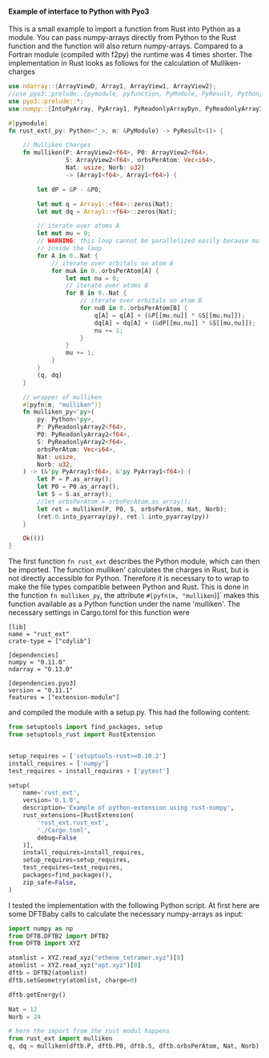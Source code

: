 #### Example of interface to Python with Pyo3
 
 This is a small example to import a function from Rust into Python as a module. 
 You can pass numpy-arrays directly from Python to the Rust function and the function will also return numpy-arrays. 
 Compared to a Fortran module (compiled with f2py) the runtime was 4 times shorter. The implementation
 in Rust looks as follows for the calculation of Mulliken-charges
```rust
use ndarray::{ArrayViewD, Array1, ArrayView1, ArrayView2};
//use pyo3::prelude::{pymodule, pyfunction, PyModule, PyResult, Python};
use pyo3::prelude::*;
use numpy::{IntoPyArray, PyArray1, PyReadonlyArrayDyn, PyReadonlyArray1, PyReadonlyArray2};

#[pymodule]
fn rust_ext(_py: Python<'_>, m: &PyModule) -> PyResult<()> {

    // Mulliken Charges
    fn mulliken(P: ArrayView2<f64>, P0: ArrayView2<f64>,
                S: ArrayView2<f64>, orbsPerAtom: Vec<i64>,
                Nat: usize, Norb: u32)
                -> (Array1<f64>, Array1<f64>) {

        let dP = &P - &P0;

        let mut q = Array1::<f64>::zeros(Nat);
        let mut dq = Array1::<f64>::zeros(Nat);

        // iterate over atoms A
        let mut mu = 0;
        // WARNING: this loop cannot be parallelized easily because mu is incremented
        // inside the loop
        for A in 0..Nat {
            // iterate over orbitals on atom A
            for muA in 0..orbsPerAtom[A] {
                let mut nu = 0;
                // iterate over atoms B
                for B in 0..Nat {
                    // iterate over orbitals on atom B
                    for nuB in 0..orbsPerAtom[B] {
                        q[A] = q[A] + (&P[[mu,nu]] * &S[[mu,nu]]);
                        dq[A] = dq[A] + (&dP[[mu,nu]] * &S[[mu,nu]]);
                        nu += 1;
                    }
                }
                mu += 1;
            }
        }
        (q, dq)
    }

    // wrapper of mulliken
    #[pyfn(m, "mulliken")]
    fn mulliken_py<'py>(
        py: Python<'py>,
        P: PyReadonlyArray2<f64>,
        P0: PyReadonlyArray2<f64>,
        S: PyReadonlyArray2<f64>,
        orbsPerAtom: Vec<i64>,
        Nat: usize,
        Norb: u32,
    ) -> (&'py PyArray1<f64>, &'py PyArray1<f64>) {
        let P = P.as_array();
        let P0 = P0.as_array();
        let S = S.as_array();
        //let orbsPerAtom = orbsPerAtom.as_array();
        let ret = mulliken(P, P0, S, orbsPerAtom, Nat, Norb);
        (ret.0.into_pyarray(py), ret.1.into_pyarray(py))
    }

    Ok(())
}
```

The first function `fn rust_ext`  describes the Python module, which can then be imported. The function
mulliken' calculates the charges in Rust, but is not directly accessible for Python. Therefore it is necessary to
to wrap to make the file types compatible between Python and Rust. This is done in the function `fn mulliken_py`, 
the attribute `#[pyfn(m, "mulliken`)]` makes this function available as a Python function under the name 'mulliken'.
The necessary settings in Cargo.toml for this function were
```
[lib]
name = "rust_ext"
crate-type = ["cdylib"]

[dependencies]
numpy = "0.11.0"
ndarray = "0.13.0"

[dependencies.pyo3]
version = "0.11.1"
features = ["extension-module"]
```
and compiled the module with a setup.py. This had the following content:
````python
from setuptools import find_packages, setup
from setuptools_rust import RustExtension


setup_requires = ['setuptools-rust>=0.10.2']
install_requires = ['numpy']
test_requires = install_requires + ['pytest']

setup(
    name='rust_ext',
    version='0.1.0',
    description='Example of python-extension using rust-numpy',
    rust_extensions=[RustExtension(
        'rust_ext.rust_ext',
        './Cargo.toml',
        debug=False
    )],
    install_requires=install_requires,
    setup_requires=setup_requires,
    test_requires=test_requires,
    packages=find_packages(),
    zip_safe=False,
)
````
I tested the implementation with the following Python script. At first here are some DFTBaby calls
to calculate the necessary numpy-arrays as input: 
```python
import numpy as np
from DFTB.DFTB2 import DFTB2
from DFTB import XYZ

atomlist = XYZ.read_xyz("ethene_tetramer.xyz")[0]
atomlist = XYZ.read_xyz("opt.xyz")[0]
dftb = DFTB2(atomlist)
dftb.setGeometry(atomlist, charge=0)

dftb.getEnergy()

Nat = 12
Norb = 24

# here the import from the rust modul happens
from rust_ext import mulliken
q, dq = mulliken(dftb.P, dftb.P0, dftb.S, dftb.orbsPerAtom, Nat, Norb)
``` 